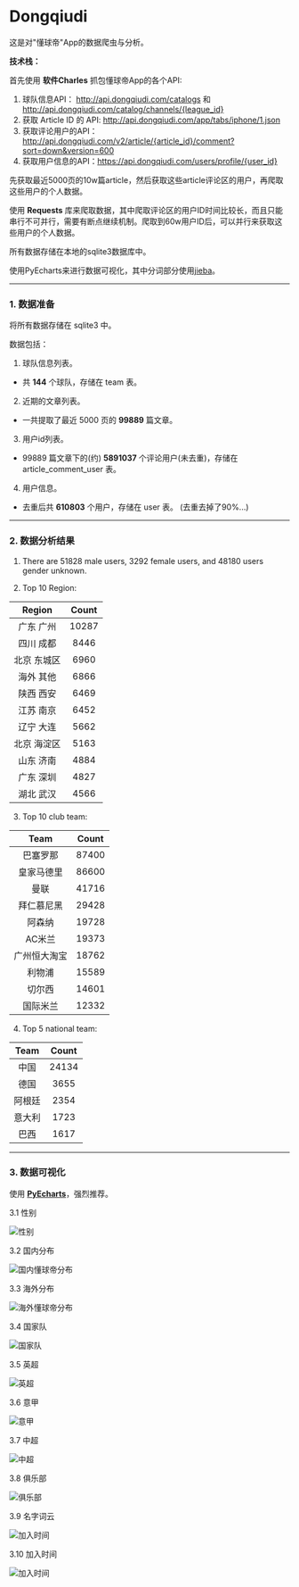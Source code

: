# Dongqiudi

这是对"懂球帝"App的数据爬虫与分析。



**技术栈：**

首先使用 **软件Charles** 抓包懂球帝App的各个API:

1. 球队信息API： http://api.dongqiudi.com/catalogs 和  http://api.dongqiudi.com/catalog/channels/{league_id}
2. 获取 Article ID 的 API: http://api.dongqiudi.com/app/tabs/iphone/1.json
3. 获取评论用户的API： http://api.dongqiudi.com/v2/article/{article_id}/comment?sort=down&version=600
4. 获取用户信息的API：https://api.dongqiudi.com/users/profile/{user_id}

先获取最近5000页的10w篇article，然后获取这些article评论区的用户，再爬取这些用户的个人数据。

使用 **Requests** 库来爬取数据，其中爬取评论区的用户ID时间比较长，而且只能串行不可并行，需要有断点继续机制。爬取到60w用户ID后，可以并行来获取这些用户的个人数据。

所有数据存储在本地的sqlite3数据库中。

使用PyEcharts来进行数据可视化，其中分词部分使用[jieba](https://github.com/fxsjy/jieba)。

----

### 1. 数据准备

将所有数据存储在 sqlite3 中。

数据包括：

1. 球队信息列表。

- 共 **144** 个球队，存储在 team 表。

2. 近期的文章列表。

- 一共提取了最近 5000 页的 **99889** 篇文章。

3. 用户id列表。

- 99889 篇文章下的(约) **5891037** 个评论用户(未去重)，存储在 article_comment_user 表。

4. 用户信息。

- 去重后共 **610803** 个用户，存储在 user 表。 (去重去掉了90%...)

----

### 2. 数据分析结果

1. There are 51828 male users, 3292 female users, and 48180 users gender unknown.

2. Top 10 Region:

| Region | Count |
| :----: | :---: |
| 广东 广州  | 10287 |
| 四川 成都  | 8446  |
| 北京 东城区 | 6960  |
| 海外 其他  | 6866  |
| 陕西 西安  | 6469  |
| 江苏 南京  | 6452  |
| 辽宁 大连  | 5662  |
| 北京 海淀区 | 5163  |
| 山东 济南  | 4884  |
| 广东 深圳  | 4827  |
| 湖北 武汉  | 4566  |

3. Top 10 club team:

|  Team  | Count |
| :----: | :---: |
|  巴塞罗那  | 87400 |
| 皇家马德里  | 86600 |
|   曼联   | 41716 |
| 拜仁慕尼黑  | 29428 |
|  阿森纳   | 19728 |
|  AC米兰  | 19373 |
| 广州恒大淘宝 | 18762 |
|  利物浦   | 15589 |
|  切尔西   | 14601 |
|  国际米兰  | 12332 |


4. Top 5 national team:

| Team | Count |
| :--: | :---: |
|  中国  | 24134 |
|  德国  | 3655  |
| 阿根廷  | 2354  |
| 意大利  | 1723  |
|  巴西  | 1617  |

----

### 3. 数据可视化

使用 [**PyEcharts**](https://github.com/pyecharts/pyecharts)，强烈推荐。



3.1 性别

![性别](./img/性别.png)



3.2 国内分布

![国内懂球帝分布](./img/国内懂球帝分布.png)



3.3 海外分布

![海外懂球帝分布](./img/海外懂球帝分布.png)



3.4 国家队

![国家队](./img/国家队.png)



3.5 英超

![英超](./img/英超.png)



3.6 意甲

![意甲](./img/意甲.png)



3.7 中超

![中超](./img/中超.png)



3.8 俱乐部

![俱乐部](./img/俱乐部.png)



3.9 名字词云

![加入时间](./img/echarts.png)



3.10 加入时间

![加入时间](./img/加入时间.png)



